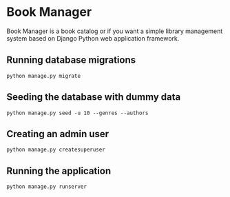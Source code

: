 # Book Manager

Book Manager is a book catalog or if you want a simple library management system based on Django Python web application framework.


## Running database migrations

    python manage.py migrate
    
## Seeding the database with dummy data

    python manage.py seed -u 10 --genres --authors

## Creating an admin user

    python manage.py createsuperuser
    

## Running the application

    python manage.py runserver
